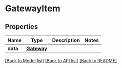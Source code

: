 # GatewayItem

## Properties
Name | Type | Description | Notes
------------ | ------------- | ------------- | -------------
**data** | [**Gateway**](Gateway.md) |  | 

[[Back to Model list]](../README.md#documentation-for-models) [[Back to API list]](../README.md#documentation-for-api-endpoints) [[Back to README]](../README.md)


